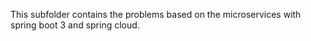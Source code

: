 This subfolder contains the problems based on the microservices with spring boot 3 and spring cloud.
